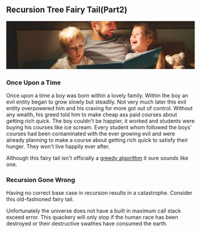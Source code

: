 ## Recursion Tree Fairy Tail(Part2)


<img src="./assets/bedtimestory.jpg" />

### Once Upon a Time
Once upon a time a boy was born within a lovely family. Within the boy an evil entity began to grow slowly but steadily.
Not very much later this evil entity overpowered him and his craving for more got out of control. Without any wealth, his 
greed told him to make cheap ass paid courses about getting rich quick. The boy couldn't be happier, it worked and students were
buying his courses like ice scream. Every student whom followed the boys' courses had been contaminated with the ever growing evil
and were already planning to make a course about getting rich quick to satisfy their hunger. They won't live happily ever after.

Although this fairy tail isn't officially a [greedy algorithm](https://en.wikipedia.org/wiki/Greedy_algorithm) it sure sounds like one. 

### Recursion Gone Wrong
Having no correct base case in recursion results in a catastrophe. Consider this old-fashioned fairy tail.

Unfortunately the universe does not have a built in maximum call stack exceed error. 
This quackery will only stop if the human race has been destroyed or their destructive swathes have consumed the
earth.




